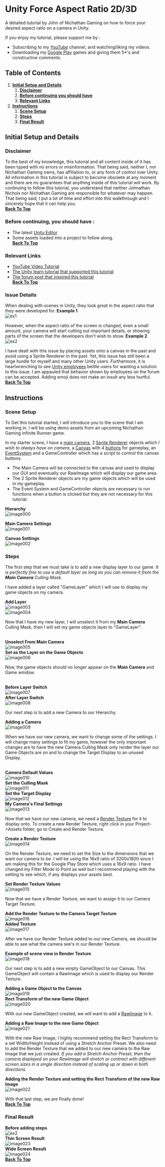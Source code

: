 # Unity Force Aspect Ratio 2D/3D
A detailed tutorial by John of Nichathan Gaming on how to force your desired aspect ratio on a camera in Unity.

If you enjoy my tutorial, please support me by : 
- Subscribing to my [YouTube](https://www.youtube.com/@nichathangaming) channel, and watching/liking my videos.
- Downloading my [Google Play](https://play.google.com/store/apps/dev?id=5505294983591200024) games and giving them 5*'s and constructive comments.

## Table of Contents
1. **[Initial Setup and Details](#Initial-Setup-and-Details)**
   1. **[Disclaimer](#Disclaimer)**
   2. **[Before continuing you should have](#Before-continuing-you-should-have)**
   3. **[Relevant Links](#Relevant-Links)**
2. **[Instructions](#Instructions)**
   1. **[Scene Setup](#Scene-Setup)**
   2. **[Steps](#Steps)**
   3. **[Final Result](#Final-Result)**

## Initial Setup and Details
### Disclaimer
To the best of my knowledge, this tutorial and all content inside of it has been typed with no errors or misinformation. That being said, neither I, nor Nichathan Gaming owns, has affiliation to, or any form of control over Unity. All information in this tutorial is subject to become obsolete at any moment and there are no guarantees that anything inside of this tutorial will work. By continuing to follow this tutorial, you understand that neither Johnathan Nichols nor Nichathan Gaming are responsible for whatever may happen. That being said, I put a lot of time and effort into this walkthrough and I sincerely hope that it can help you.
</br>**[Back To Top](#Table-of-Contents)**

### Before continuing, you should have :
- The latest [Unity Editor](https://unity.com/download)
- Some assets loaded into a project to follow along.
</br>**[Back To Top](#Table-of-Contents)**

### Relevant Links
- [YouTube Video Tutorial](https://www.youtube.com/watch?v=xZdW-avT5UA)
- [The Unity learn tutorial that supported this tutorial](https://learn.unity.com/tutorial/5c5151b9edbc2a0020694df6)
- [The forum post that inspired this tutorial](https://forum.unity.com/threads/how-do-i-force-the-game-to-run-at-a-given-aspect-ratio.1258797/)
</br>**[Back To Top](#Table-of-Contents)**

### Issue Details
When dealing with scenes in Unity, they look great in the aspect ratio that they were developed for.
**Example 1**
</br>![ex1](https://user-images.githubusercontent.com/103794085/222946804-57dbfa74-7f70-42fe-a1de-cb7769d998bf.png)

However, when the aspect ratio of the screen is changed, even a small amount, your camera will start cutting out important details, or showing parts of the screen that the developers don't wish to show. 
**Example 2**
</br>![ex2](https://user-images.githubusercontent.com/103794085/222946929-78848e32-3955-4b67-b790-4c1d7fcce7ee.png)

I have dealt with this issue by placing assets onto a canvas in the past and avoid using a Sprite Renderer in the past. Yet, this issue has still been a large hurdle for myself and many other Unity users. Furthermore, it is heartwrenching to see [Unity employees](https://forum.unity.com/threads/how-do-i-force-the-game-to-run-at-a-given-aspect-ratio.1258797/#post-8004821) belitle users for wanting a solution to this issue. I am appauled that behavior shown by employees on the forum can be accepted. Adding emoji does not make an insult any less hurtful.
</br>**[Back To Top](#Table-of-Contents)**

## Instructions
### Scene Setup
To Get this tutorial started, I will introduce you to the scene that I am working in. I will be using demo assets from an upcoming Nichathan Gaming infinite Runner game. 

In my starter scene, I have a [main camera](https://docs.unity3d.com/ScriptReference/Camera-main.html), 2 [Sprite Renderer](https://docs.unity3d.com/ScriptReference/SpriteRenderer.html) objects *which I wish to always have on camera*, a [Canvas](https://docs.unity3d.com/Packages/com.unity.ugui@1.0/manual/UICanvas.html) with 4 [buttons](https://docs.unity3d.com/ScriptReference/UIElements.Button.html) for gameplay, an [EventSystem](https://docs.unity3d.com/Packages/com.unity.ugui@1.0/manual/EventSystem.html) and a GameController which has a script to control the canvas buttons.

- The Main Camera will be connected to the canvas and used to display our GUI and eventually our RawImage which will display our game area.
- The 2 Sprite Renderer objects are my game objects which will be used in my gameplay.
- The Event System and GameController objects are necessary to run functions when a button is clicked but they are not necessary for this tutorial.

**Hierarchy**
</br>![image000](https://user-images.githubusercontent.com/103794085/222947245-89367d7f-19ef-4c99-b9dd-cdda311e2767.png)

**Main Camera Settings**
</br>![image001](https://user-images.githubusercontent.com/103794085/222947596-c778ea63-903b-4aef-b6d4-d265125c3a9b.png)

**Canvas Settings**
</br>![image002](https://user-images.githubusercontent.com/103794085/222947633-36be9006-fecc-44c1-9fb3-99bf4b11535e.png)

### Steps
The first step that we must take is to add a new display layer to our game. *It is perfectly fine to use a default layer as long as you can remove it from the **Main Camera** Culling Mask.*

I have added a layer called "GameLayer" which I will use to display my game objects on my camera.

**Add Layer**
</br>![image003](https://user-images.githubusercontent.com/103794085/222947825-462d1a4a-d128-426b-bdb8-4f27076ab13b.png)
</br>![image004](https://user-images.githubusercontent.com/103794085/222947858-0461bb14-5e34-416e-a8d4-c809276b0927.png)

Now that I have my new layer, I will unselect it from my **Main Camera** Culling Mask, then I will set my game objects layer to "GameLayer".

</br>**Unselect From Main Camera**
</br>![image005](https://user-images.githubusercontent.com/103794085/222948040-d039fd77-7c41-42ed-a6e8-226d2d680dde.png)
</br>**Set as the Layer on the Game Objects**
</br>![image006](https://user-images.githubusercontent.com/103794085/222948079-fa1ae80c-0505-4e8e-a145-cb99b33fefc0.png)
 
Now, the game objects should no longer appear on the **Main Camera** and Game window.

</br>**Before Layer Switch**
</br>![image007](https://user-images.githubusercontent.com/103794085/222948210-4c593899-e471-4fc4-8c80-33b76fe83fd5.png)
</br>**After Layer Switch**
</br>![image008](https://user-images.githubusercontent.com/103794085/222948252-59a20229-8b82-4265-98d8-7468c6a249b4.png)

Our next step is to add a new Camera to our Hierarchy.

**Adding a Camera**
</br>![image009](https://user-images.githubusercontent.com/103794085/222948391-3146561e-93c2-400c-8427-b136dd4dfa89.png)

When we have our new camera, we want to change some of the settings. I will change many settings to fit my game, however the only important changes are to have the new Camera Culling Mask only render the layer our Game Objects are on and to change the Target Display to an unused Display.

</br>**Camera Default Values**
</br>![image010](https://user-images.githubusercontent.com/103794085/222948495-6cc0ad5f-05e4-45ed-9f75-70857588ac04.png)
</br>**Set the Culling Mask**
</br>![image011](https://user-images.githubusercontent.com/103794085/222948521-b22f36de-4f48-456c-a4f1-c01404f28989.png)
</br>**Set the Target Display**
</br>![image012](https://user-images.githubusercontent.com/103794085/222948688-217344b2-bba9-42ab-b4c8-d44843f5ac08.png)
</br>**My Camera's Final Settings**
</br>![image013](https://user-images.githubusercontent.com/103794085/222948590-d1cbc09f-e37c-4d86-bfd7-08949743dd7b.png)

Now that we have our new camera, we need a [Render Texture](https://docs.unity3d.com/Manual/class-RenderTexture.html) for it to display onto. To create a new Render Texture, right click in your Project->Assets folder, go to Create and Render Texture.

**Create a Render Texture**
</br>![image014](https://user-images.githubusercontent.com/103794085/222948839-fd4637e2-89bd-4105-a93b-17be9240a30c.png)

On the Render Texture, we need to set the Size to the dimensions that we want our camera to be. I will be using the 16x9 ratio of 3200x1800 since I am making this for the Google Play Store which uses a 16x9 ratio. I have changed my Filter Mode to Point as well but I recommend playing with the setting to see which, if any displays your assets best.

**Set Render Texture Values**
</br>![image015](https://user-images.githubusercontent.com/103794085/222949009-faf462e5-016b-463a-a15b-3e35b1238d1b.png)

Now that we have a Render Texture, we want to assign it to our Camera Target Texture.

**Add the Render Texture to the Camera Target Texture**
</br>![image016](https://user-images.githubusercontent.com/103794085/222949079-02000614-e24b-4332-80f7-dfaf88095b9a.png)
</br>**Added Texture**
</br>![image017](https://user-images.githubusercontent.com/103794085/222949133-871314e5-ac79-4646-b361-e7b013975d65.png)

After we have our Render Texture added to our new Camera, we should be able to see what the camera see's in our Render Texture.

**Example of scene view in Render Texture**
</br>![image018](https://user-images.githubusercontent.com/103794085/222949245-e032c727-9323-4e1b-aa5c-aeb9a1f25b0e.png)

Our next step is to add a new empty GameObject to our Canvas. This GameObject will contain a RawImage which is used to display our Render Texture.

**Adding a Game Object to the Canvas**
</br>![image019](https://user-images.githubusercontent.com/103794085/222949325-3947c9ef-0433-45b7-bc7f-0147d15091b0.png)
</br>**Rect Transform of the new Game Object**
</br>![image020](https://user-images.githubusercontent.com/103794085/222949408-54f9c1f4-7cac-4935-9dc2-db959b943fc6.png)

With our new GameObject created, we will want to add a [RawImage](https://docs.unity3d.com/2018.3/Documentation/ScriptReference/UI.RawImage.html) to it.

**Adding a Raw Image to the new Game Object**
</br>![image021](https://user-images.githubusercontent.com/103794085/222949467-b7bde23f-9545-49ea-a624-4443dd075079.png)

With the new Raw Image, I highly recommend setting the Rect Transform to a set Width/Height instead of using a Stretch Anchor Preset. We also need to add the Render Texture that we added to our new camera to the Raw Image that we just created. *If you add a Stretch Anchor Preset, then the camera displayed on your RawImage will stretch or contract with different screen sizes in a single direction instead of scaling up or down in both directions.*

**Adding the Render Texture and setting the Rect Transform of the new Raw Image**
</br>![image022](https://user-images.githubusercontent.com/103794085/222949756-dc001ad7-d4a6-426b-9fe3-484a8b668c89.png)

With that last step, we are finally done!
</br>**[Back To Top](#Table-of-Contents)**

### Final Result
**Before adding steps**
</br>![ex2](https://user-images.githubusercontent.com/103794085/222946929-78848e32-3955-4b67-b790-4c1d7fcce7ee.png)
</br>**Thin Screen Result**
</br>![image023](https://user-images.githubusercontent.com/103794085/222949839-7412baba-2d33-44ee-8023-6fdc458331ca.png)
</br>**Wide Screen Result**
</br>![image024](https://user-images.githubusercontent.com/103794085/222949869-19a180fa-186d-4d02-b88e-afe681a3c794.png)
</br>**[Back To Top](#Table-of-Contents)**
